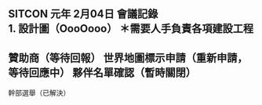 SITCON 元年	2月04日 	會議記錄	
	1. 設計圖（OooOooo）
		＊需要人手負責各項建設工程
-------------------------------------------------------
贊助商（等待回報）
世界地圖標示申請（重新申請，等待回應中）
	夥伴名單確認（暫時關閉）
-------------------------------------------------------
幹部選舉（已解決）
